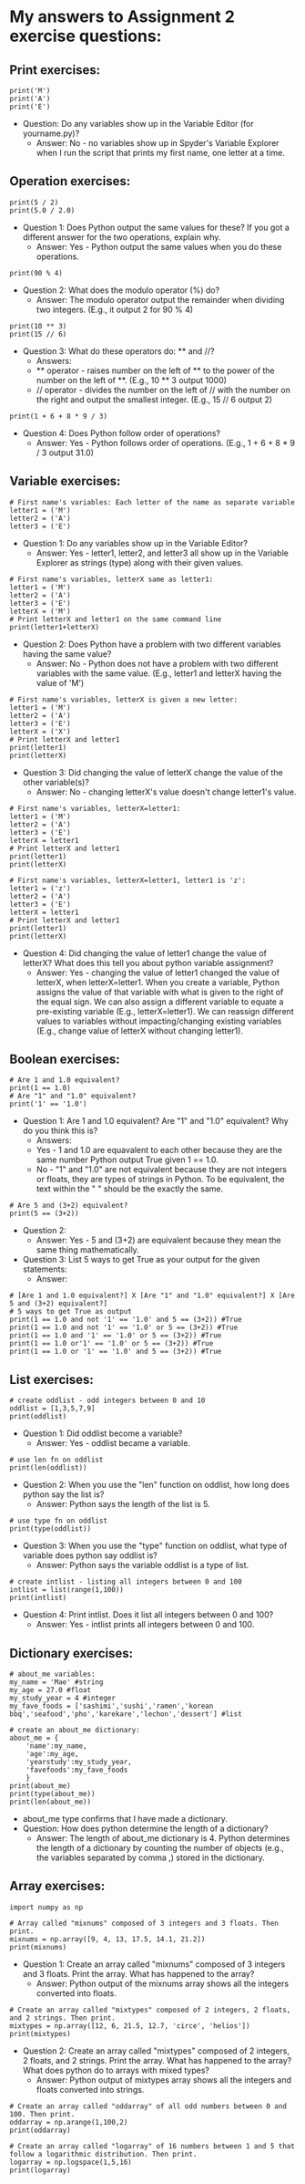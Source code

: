 # My answers to Assignment 2 exercise questions:

## **Print exercises:**
```
print('M')
print('A')
print('E')
```
- Question: Do any variables show up in the Variable Editor (for yourname.py)?
  - Answer: No - no variables show up in Spyder's Variable Explorer when I run the script that prints my first name, one letter at a time.


## **Operation exercises:**
```
print(5 / 2) 
print(5.0 / 2.0) 
```
- Question 1: Does Python output the same values for these? If you got a different answer for the two operations, explain why.
  - Answer: Yes - Python output the same values when you do these operations.
```
print(90 % 4) 
```
- Question 2: What does the modulo operator (%) do?
  - Answer: The modulo operator output the remainder when dividing two integers. (E.g., it output 2 for 90 % 4)
```
print(10 ** 3) 
print(15 // 6) 
```
- Question 3: What do these operators do: ** and //?
  - Answers: 
  - ** operator - raises number on the left of ** to the power of the number on the left of **. (E.g., 10 ** 3 output 1000)
  - // operator - divides the number on the left of // with the number on the right and output the smallest integer. (E.g., 15 // 6 output 2)
```
print(1 + 6 + 8 * 9 / 3) 
```
- Question 4: Does Python follow order of operations?
  - Answer: Yes - Python follows order of operations. (E.g., 1 + 6 + 8 * 9 / 3 output 31.0)

## **Variable exercises:**
```
# First name's variables: Each letter of the name as separate variable
letter1 = ('M')
letter2 = ('A')
letter3 = ('E')
```
- Question 1: Do any variables show up in the Variable Editor?
  - Answer: Yes - letter1, letter2, and letter3 all show up in the Variable Explorer as strings (type) along with their given values.
```
# First name's variables, letterX same as letter1:
letter1 = ('M')
letter2 = ('A')
letter3 = ('E')
letterX = ('M')
# Print letterX and letter1 on the same command line
print(letter1+letterX)
```
- Question 2: Does Python have a problem with two different variables having the same value?
  - Answer: No - Python does not have a problem with two different variables with the same value. (E.g., letter1 and letterX having the value of 'M')
```
# First name's variables, letterX is given a new letter:
letter1 = ('M')
letter2 = ('A')
letter3 = ('E')
letterX = ('X')
# Print letterX and letter1
print(letter1)
print(letterX)
```
- Question 3: Did changing the value of letterX change the value of the other variable(s)?
  - Answer: No - changing letterX's value doesn't change letter1's value.
```
# First name's variables, letterX=letter1:
letter1 = ('M')
letter2 = ('A')
letter3 = ('E')
letterX = letter1
# Print letterX and letter1
print(letter1)
print(letterX)
        
# First name's variables, letterX=letter1, letter1 is 'z':
letter1 = ('z')
letter2 = ('A')
letter3 = ('E')
letterX = letter1
# Print letterX and letter1
print(letter1)
print(letterX)
```
- Question 4: Did changing the value of letter1 change the value of letterX? What does this tell you about python variable assignment?
  - Answer: Yes - changing the value of letter1 changed the value of letterX, when letterX=letter1. When you create a variable, Python assigns the value of that variable with what is given to the right of the equal sign. We can also assign a different variable to equate a pre-existing variable (E.g., letterX=letter1). We can reassign different values to variables without impacting/changing existing variables (E.g., change value of letterX without changing letter1). 
  
## **Boolean exercises:**
```
# Are 1 and 1.0 equivalent?
print(1 == 1.0)
# Are "1" and "1.0" equivalent?
print('1' == '1.0')
```
- Question 1: Are 1 and 1.0 equivalent? Are "1" and "1.0" equivalent? Why do you think this is?
  - Answers: 
  - Yes - 1 and 1.0 are equavalent to each other because they are the same number Python output True given 1 == 1.0.
  - No - "1" and "1.0" are not equivalent because they are not integers or floats, they are types of strings in Python. To be equivalent, the text within the " " should be the exactly the same.
```
# Are 5 and (3+2) equivalent?
print(5 == (3+2))
```
- Question 2:
  - Answer: Yes - 5 and (3+2) are equivalent because they mean the same thing mathematically.
- Question 3: List 5 ways to get True as your output for the given statements:
  - Answer:
```
# [Are 1 and 1.0 equivalent?] X [Are "1" and "1.0" equivalent?] X [Are 5 and (3+2) equivalent?]
# 5 ways to get True as output
print(1 == 1.0 and not '1' == '1.0' and 5 == (3+2)) #True
print(1 == 1.0 and not '1' == '1.0' or 5 == (3+2)) #True
print(1 == 1.0 and '1' == '1.0' or 5 == (3+2)) #True
print(1 == 1.0 or'1' == '1.0' or 5 == (3+2)) #True
print(1 == 1.0 or '1' == '1.0' and 5 == (3+2)) #True
```


## **List exercises:**
```
# create oddlist - odd integers between 0 and 10
oddlist = [1,3,5,7,9]
print(oddlist)
```
- Question 1: Did oddlist become a variable?
  - Answer: Yes - oddlist became a variable.
```
# use len fn on oddlist
print(len(oddlist))
```
- Question 2: When you use the "len" function on oddlist, how long does python say the list is?
  - Answer: Python says the length of the list is 5.
```
# use type fn on oddlist
print(type(oddlist))
```
- Question 3: When you use the "type" function on oddlist, what type of variable does python say oddlist is?
  - Answer: Python says the variable oddlist is a type of list.
```
# create intlist - listing all integers between 0 and 100
intlist = list(range(1,100))
print(intlist)
```
- Question 4: Print intlist. Does it list all integers between 0 and 100?
  - Answer: Yes - intlist prints all integers between 0 and 100.

## **Dictionary exercises:**
```
# about_me variables:
my_name = 'Mae' #string
my_age = 27.0 #float
my_study_year = 4 #integer
my_fave_foods = ['sashimi','sushi','ramen','korean bbq','seafood','pho','karekare','lechon','dessert'] #list

# create an about_me dictionary:
about_me = {
    'name':my_name,
    'age':my_age,
    'yearstudy':my_study_year,
    'favefoods':my_fave_foods
    }
print(about_me)
print(type(about_me))
print(len(about_me))
```
- about_me type confirms that I have made a dictionary.
- Question: How does python determine the length of a dictionary?
  - Answer: The length of about_me dictionary is 4. Python determines the length of a dictionary by counting the number of objects (e.g., the variables separated by comma ,) stored in the dictionary.

## **Array exercises:**
```
import numpy as np
```
```
# Array called "mixnums" composed of 3 integers and 3 floats. Then print.
mixnums = np.array([9, 4, 13, 17.5, 14.1, 21.2])
print(mixnums)
```
- Question 1: Create an array called "mixnums" composed of 3 integers and 3 floats. Print the array. What has happened to the array?
  - Answer: Python output of the mixnums array shows all the integers converted into floats.
```
# Create an array called "mixtypes" composed of 2 integers, 2 floats, and 2 strings. Then print.
mixtypes = np.array([12, 6, 21.5, 12.7, 'circe', 'helios'])
print(mixtypes)
```
- Question 2: Create an array called "mixtypes" composed of 2 integers, 2 floats, and 2 strings. Print the array. What has happened to the array? What does python do to arrays with mixed types?
  - Answer: Python output of mixtypes array shows all the integers and floats converted into strings.
```
# Create an array called "oddarray" of all odd numbers between 0 and 100. Then print.
oddarray = np.arange(1,100,2)
print(oddarray)
```
```
# Create an array called "logarray" of 16 numbers between 1 and 5 that follow a logarithmic distribution. Then print.
logarray = np.logspace(1,5,16)
print(logarray)
```
